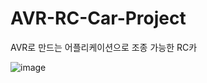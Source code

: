 # AVR-RC-Car-Project

AVR로 만드는 어플리케이션으로 조종 가능한 RC카

![image](https://github.com/tina908/AVR-RC-Car-Project/assets/68736697/b5468740-e87a-493c-8974-94785d68a45c)
